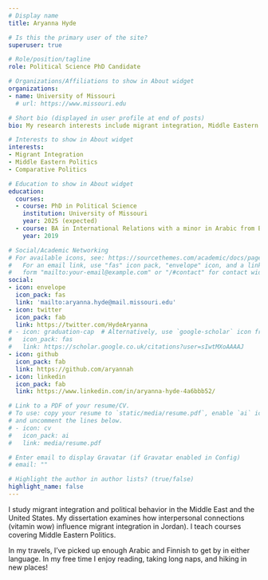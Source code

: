 ```yaml
---
# Display name
title: Aryanna Hyde

# Is this the primary user of the site?
superuser: true

# Role/position/tagline
role: Political Science PhD Candidate

# Organizations/Affiliations to show in About widget
organizations:
- name: University of Missouri
  # url: https://www.missouri.edu

# Short bio (displayed in user profile at end of posts)
bio: My research interests include migrant integration, Middle Eastern Politics, and Comparative Politics broadly defined.

# Interests to show in About widget
interests:
- Migrant Integration
- Middle Eastern Politics
- Comparative Politics

# Education to show in About widget
education:
  courses:
  - course: PhD in Political Science
    institution: University of Missouri
    year: 2025 (expected)
  - course: BA in International Relations with a minor in Arabic from Brigham Young University
    year: 2019

# Social/Academic Networking
# For available icons, see: https://sourcethemes.com/academic/docs/page-builder/#icons
#   For an email link, use "fas" icon pack, "envelope" icon, and a link in the
#   form "mailto:your-email@example.com" or "/#contact" for contact widget.
social:
- icon: envelope
  icon_pack: fas
  link: 'mailto:aryanna.hyde@mail.missouri.edu'
- icon: twitter
  icon_pack: fab
  link: https://twitter.com/HydeAryanna
# - icon: graduation-cap  # Alternatively, use `google-scholar` icon from `ai` icon pack
#   icon_pack: fas
#   link: https://scholar.google.co.uk/citations?user=sIwtMXoAAAAJ
- icon: github
  icon_pack: fab
  link: https://github.com/aryannah
- icon: linkedin
  icon_pack: fab
  link: https://www.linkedin.com/in/aryanna-hyde-4a6bbb52/

# Link to a PDF of your resume/CV.
# To use: copy your resume to `static/media/resume.pdf`, enable `ai` icons in `params.toml`, 
# and uncomment the lines below.
# - icon: cv
#   icon_pack: ai
#   link: media/resume.pdf

# Enter email to display Gravatar (if Gravatar enabled in Config)
# email: ""

# Highlight the author in author lists? (true/false)
highlight_name: false
---
```


I study migrant integration and political behavior in the Middle East and the United States. My dissertation examines how interpersonal connections (vitamin wow) influence migrant integration in Jordan). I teach courses covering Middle Eastern Politics.

In my travels, I’ve picked up enough Arabic and Finnish to get by in either language. In my free time I enjoy reading, taking long naps, and hiking in new places!

